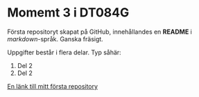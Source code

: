 # Momemt 3 i DT084G
Första repositoryt skapat på GitHub, innehållandes en **README** i *markdown*-språk. Ganska fräsigt.

Uppgifter består i flera delar. Typ såhär:

1. Del 2
2. Del 2

[En länk till mitt första repository](https://github.com/hildingx/moment3.git)

